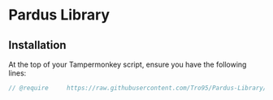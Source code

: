 # Pardus Library

## Installation
At the top of your Tampermonkey script, ensure you have the following lines:
```javascript
// @require     https://raw.githubusercontent.com/Tro95/Pardus-Library/v1.0.0/dist/pardus-library.js
```
